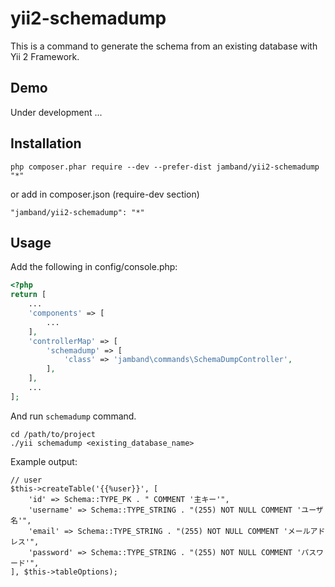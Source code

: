 # yii2-schemadump

This is a command to generate the schema from an existing database with Yii 2 Framework.

## Demo

Under development ...

## Installation

```
php composer.phar require --dev --prefer-dist jamband/yii2-schemadump "*"
```

or add in composer.json (require-dev section)
```
"jamband/yii2-schemadump": "*"
```

## Usage

Add the following in config/console.php:

```php
<?php
return [
    ...
    'components' => [
        ...
    ],
    'controllerMap' => [
        'schemadump' => [
            'class' => 'jamband\commands\SchemaDumpController',
        ],
    ],
    ...
];
```

And run `schemadump` command.

```
cd /path/to/project
./yii schemadump <existing_database_name>
```

Example output:

```
// user
$this->createTable('{{%user}}', [
    'id' => Schema::TYPE_PK . " COMMENT '主キー'",
    'username' => Schema::TYPE_STRING . "(255) NOT NULL COMMENT 'ユーザ名'",
    'email' => Schema::TYPE_STRING . "(255) NOT NULL COMMENT 'メールアドレス'",
    'password' => Schema::TYPE_STRING . "(255) NOT NULL COMMENT 'パスワード'",
], $this->tableOptions);
```
